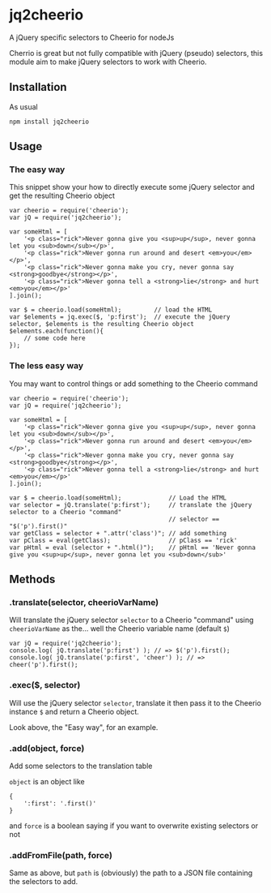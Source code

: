 jq2cheerio
==========

A jQuery specific selectors to Cheerio for nodeJs

Cherrio is great but not fully compatible with jQuery (pseudo) selectors, this module aim to make jQuery selectors to work with Cheerio.

## Installation

As usual 

```
npm install jq2cheerio
```

## Usage

### The easy way

This snippet show your how to directly execute some jQuery selector and get the resulting Cheerio object

```
var cheerio = require('cheerio');
var jQ = require('jq2cheerio');

var someHtml = [
	'<p class="rick">Never gonna give you <sup>up</sup>, never gonna let you <sub>down</sub></p>',
	'<p class="rick">Never gonna run around and desert <em>you</em></p>',
	'<p class="rick">Never gonna make you cry, never gonna say <strong>goodbye</strong></p>',
	'<p class="rick">Never gonna tell a <strong>lie</strong> and hurt <em>you</em></p>'
].join();

var $ = cheerio.load(someHtml); 		// load the HTML
var $elements = jq.exec($, 'p:first');	// execute the jQuery selector, $elements is the resulting Cheerio object
$elements.each(function(){
	// some code here
});
```

### The less easy way

You may want to control things or add something to the Cheerio command

```
var cheerio = require('cheerio');
var jQ = require('jq2cheerio');

var someHtml = [
	'<p class="rick">Never gonna give you <sup>up</sup>, never gonna let you <sub>down</sub></p>',
	'<p class="rick">Never gonna run around and desert <em>you</em></p>',
	'<p class="rick">Never gonna make you cry, never gonna say <strong>goodbye</strong></p>',
	'<p class="rick">Never gonna tell a <strong>lie</strong> and hurt <em>you</em></p>'
].join();

var $ = cheerio.load(someHtml);				// Load the HTML
var selector = jQ.translate('p:first');		// translate the jQuery selector to a Cheerio "command"
											// selector == "$('p').first()"
var getClass = selector + ".attr('class')";	// add something
var pClass = eval(getClass);				// pClass == 'rick'
var pHtml = eval (selector + ".html()");	// pHtml == 'Never gonna give you <sup>up</sup>, never gonna let you <sub>down</sub>'
```

## Methods

### .translate(selector, cheerioVarName)

Will translate the jQuery selector `selector` to a Cheerio "command" using `cheerioVarName` as the… well the Cheerio variable name (default `$`)

```
var jQ = require('jq2cheerio');
console.log( jQ.translate('p:first') ); // => $('p').first();
console.log( jQ.translate('p:first', 'cheer') ); // => cheer('p').first();

```

### .exec($, selector)

Will use the jQuery selector `selector`, translate it then pass it to the Cheerio instance `$` and return a Cheerio object.

Look above, the "Easy way", for an example.

### .add(object, force)

Add some selectors to the translation table

`object` is an object like 

```
{
	':first': '.first()'
}
```

and `force` is a boolean saying if you want to overwrite existing selectors or not

### .addFromFile(path, force)

Same as above, but `path` is (obviously) the path to a JSON file containing the selectors to add.
